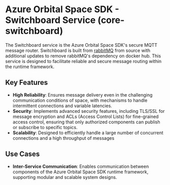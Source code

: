 # Azure Orbital Space SDK - Switchboard Service (core-switchboard)

The Switchboard service is the Azure Orbital Space SDK's secure MQTT message router. Switchboard is built from [rabbitMQ](https://github.com/rabbitmq/rabbitmq-server) from source with additional updates to remove rabbitMQ's dependency on docker hub. This service is designed to facilitate reliable and secure message routing within the runtime framework.

## Key Features

- **High Reliability**: Ensures message delivery even in the challenging communication conditions of space, with mechanisms to handle intermittent connections and variable latencies.
- **Security**: Implements advanced security features, including TLS/SSL for message encryption and ACLs (Access Control Lists) for fine-grained access control, ensuring that only authorized components can publish or subscribe to specific topics.
- **Scalability**: Designed to efficiently handle a large number of concurrent connections and a high throughput of messages

## Use Cases

- **Inter-Service Communication**: Enables communication between components of the Azure Orbital Space SDK runtime framework, supporting modular and scalable system designs.

<!-- TODO: Finish this documentation and provide links -->
